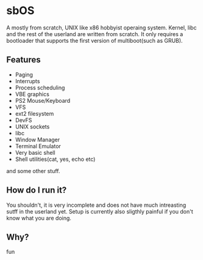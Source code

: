 # sbOS

A mostly from scratch, UNIX like x86 hobbyist operaing system. Kernel,
libc and the rest of the userland are written from scratch. It only
requires a bootloader that supports the first version of multiboot(such
as GRUB).

## Features

* Paging
* Interrupts
* Process scheduling
* VBE graphics
* PS2 Mouse/Keyboard
* VFS
* ext2 filesystem
* DevFS
* UNIX sockets
* libc
* Window Manager
* Terminal Emulator
* Very basic shell
* Shell utilities(cat, yes, echo etc)

and some other stuff.

## How do I run it?

You shouldn't, it is very incomplete and does not have much intreasting
sutff in the userland yet. Setup is currently also sligthly painful if
you don't know what you are doing.

## Why?

fun

